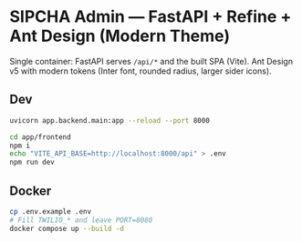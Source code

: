 # SIPCHA Admin — FastAPI + Refine + Ant Design (Modern Theme)

Single container: FastAPI serves `/api/*` and the built SPA (Vite).
Ant Design v5 with modern tokens (Inter font, rounded radius, larger sider icons).

## Dev
```bash
uvicorn app.backend.main:app --reload --port 8000

cd app/frontend
npm i
echo "VITE_API_BASE=http://localhost:8000/api" > .env
npm run dev
```

## Docker
```bash
cp .env.example .env
# Fill TWILIO_* and leave PORT=8080
docker compose up --build -d
```
